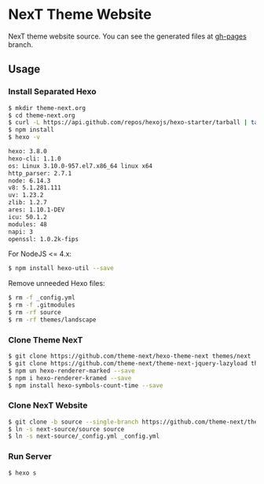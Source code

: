 # NexT Theme Website

NexT theme website source. You can see the generated files at [gh-pages](https://github.com/theme-next/theme-next.org/tree/gh-pages) branch.

## Usage

### Install Separated Hexo

```bash
$ mkdir theme-next.org
$ cd theme-next.org
$ curl -L https://api.github.com/repos/hexojs/hexo-starter/tarball | tar -zxv -C ./ --strip-components=1
$ npm install
$ hexo -v

hexo: 3.8.0
hexo-cli: 1.1.0
os: Linux 3.10.0-957.el7.x86_64 linux x64
http_parser: 2.7.1
node: 6.14.3
v8: 5.1.281.111
uv: 1.23.2
zlib: 1.2.7
ares: 1.10.1-DEV
icu: 50.1.2
modules: 48
napi: 3
openssl: 1.0.2k-fips
```

For NodeJS <= 4.x:

```bash
$ npm install hexo-util --save
```

Remove unneeded Hexo files:

```bash
$ rm -f _config.yml
$ rm -f .gitmodules
$ rm -rf source
$ rm -rf themes/landscape
```

### Clone Theme NexT

```bash
$ git clone https://github.com/theme-next/hexo-theme-next themes/next
$ git clone https://github.com/theme-next/theme-next-jquery-lazyload themes/next/source/lib/jquery_lazyload
$ npm un hexo-renderer-marked --save
$ npm i hexo-renderer-kramed --save
$ npm install hexo-symbols-count-time --save
```

### Clone NexT Website

```bash
$ git clone -b source --single-branch https://github.com/theme-next/theme-next.org.git next-source
$ ln -s next-source/source source
$ ln -s next-source/_config.yml _config.yml
```

### Run Server

```bash
$ hexo s
```